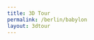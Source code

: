 ```yaml
---
title: 3D Tour
permalink: /berlin/babylon
layout: 3dtour
---
```


<script src="/f/bjs/jquery.js"></script>
<script src="/f/bjs/jquery.qrcode.min.js"></script>
<script src="/f/bjs/ammo.js"></script>
<script src="/f/bjs/recast.js"></script>
<script src="/f/bjs/cannon.js"></script>
<script src="/f/bjs/Oimo.js"></script>
<script src="/f/bjs/earcut.min.js"></script>
<script src="/f/bjs/babylon.js"></script>
<script src="/f/bjs/babylonjs.materials.min.js"></script>
<script src="/f/bjs/babylonjs.proceduralTextures.min.js"></script>
<script src="/f/bjs/babylonjs.postProcess.min.js"></script>
<script src="/f/bjs/babylonjs.loaders.min.js"></script>
<script src="/f/bjs/babylonjs.serializers.min.js"></script>
<script src="/f/bjs/babylon.gui.min.js"></script>
<script src="/f/bjs/babylon.inspector.bundle.js"></script>
<script src="/f/bjs/babylon.nodeEditor.js"></script>
<script src="/f/bjs/babylon.guiEditor.js"></script>
<script src="/f/bowser.js"></script>
<script src="/f/babylonhelpers.js"></script>
<script src="/f/models.js"></script>
<script src="/f/modelcache.js"></script>
<script src="/f/buttonhelpers.js"></script>
<script src="/f/soundshelper.js"></script>
<script src="/f/tdhelpers.js"></script>

<script>
  BABYLON.Effect.RegisterShader("fade", "precision highp float;" +
                                "varying vec2 vUV;" +
                                "uniform sampler2D textureSampler; " +
                                "uniform float fadeLevel; " +
                                "void main(void){" +
                                "vec4 baseColor = texture2D(textureSampler, vUV) * fadeLevel;" +
                                "baseColor.a = 1.0;" +
                                "gl_FragColor = baseColor;" + "}");

  BABYLON.DefaultLoadingScreen.prototype.displayLoadingUI = function () {
    document.getElementById("loadingScreen").innerHTML = "loading... " + this.loadingUIText;
    if ( typeof(this._onceonly) == "undefined" ) {
      window.addEventListener("resize", this._resizeLoadingUI);
      this._onceonly = "defined"
    }
  };

  BABYLON.DefaultLoadingScreen.prototype.hideLoadingUI = function(){
    document.getElementById("loadingScreen").style.display = "none";
    // if the loader screen is complete and we're in the middle of a fadeOut
    // then trigger the fadeIn again.
    if (ppFadeLevel < 0) stop_transition = false;
  }

  window.browser = bowser.getParser(window.navigator.userAgent);

  var canvas = document.getElementById("3dcanvas");
  var alltextures = []
  var engine = null;
  var scene = null;
  var multimat = null
  var sceneToRender = null;
  var skyboxMesh = null;
  var currModel = TDHelpers.checkForShareData(window.location)
  var baseMaterialSizes = [64, 256, 512, 1024]
  var textBlock = null;
  var cameraPath = []

  var createDefaultEngine = function() {
    return new BABYLON.Engine(canvas, true, {
      preserveDrawingBuffer: true,
      stencil: true,
      disableWebGL2Support: TDHelpers.disableWebGL2()});
  };

  var delayCreateScene = function () {
    var scene = new BABYLON.Scene(engine);
    document.getElementById("loadingScreen").style.display = "none";
    BABYLON.SceneLoader.ShowLoadingScreen = false;

    var r = createSkyBox(scene)
    skyboxMesh = r[0]
    multimat = r[1]

    loadSkyBoxMaterial(currModel.mlid,baseMaterialSizes[0],alltextures,
                       multimat,scene)

    addKeyboardObserver(scene, skyboxMesh);

    var advancedTexture = BABYLON.GUI.AdvancedDynamicTexture.CreateFullscreenUI("UI");

    textBlock = ButtonHelpers.createTextBlock()
    advancedTexture.addControl(textBlock);

    var button = ButtonHelpers.create("butPrev", "<<<", "-45%", "45%");
    button.onPointerClickObservable.add(ButtonHelpers.CB.previous)
    advancedTexture.addControl(button);

    var button = ButtonHelpers.create("butNext", ">>>", "45%", "45%")
    button.onPointerClickObservable.add(ButtonHelpers.CB.next)
    advancedTexture.addControl(button);

    var button = ButtonHelpers.create("butInfo", "&#128712;", "0%", "45%");
    button.onPointerClickObservable.add(ButtonHelpers.CB.info)
    advancedTexture.addControl(button);

    var button = ButtonHelpers.create("butFS", "fulls", "45%", "-30%")
    button.onPointerClickObservable.add(ButtonHelpers.CB.fullscreen)
    advancedTexture.addControl(button);

    var button = ButtonHelpers.create("butVol", "fulls", "45%", "-40%")
    button.onPointerClickObservable.add(ButtonHelpers.CB.volume)
    advancedTexture.addControl(button);

    var button = ButtonHelpers.create("butMute", "fulls", "45%", "-40%")
    button.onPointerClickObservable.add(ButtonHelpers.CB.mute)
    button.isEnabled = false
    button.notRenderable = true
    advancedTexture.addControl(button);

    var button = ButtonHelpers.create("butShare", "share", "45%", "-20%")
    button.onPointerClickObservable.add(ButtonHelpers.CB.share)
    advancedTexture.addControl(button);

    var button = ButtonHelpers.create("butPlay", "fly>", "45%", "-10%")
    button.onPointerClickObservable.add(ButtonHelpers.CB.flythrough)
    advancedTexture.addControl(button);

    var button = ButtonHelpers.create("butFTPlay", "playKFs", "45%", "0%")
    button.onPointerClickObservable.add(ButtonHelpers.CB.playKeyframes)
    advancedTexture.addControl(button);


    var button = ButtonHelpers.create("butAddKeyFrame", "addKF", "45%", "10%")
    button.onPointerClickObservable.add(ButtonHelpers.CB.addKeyframe)
    advancedTexture.addControl(button);


    var button = ButtonHelpers.create("butClear", "clearKF", "45%", "20%")
    button.onPointerClickObservable.add(ButtonHelpers.CB.clearKeyframes)
    advancedTexture.addControl(button);

    var button = ButtonHelpers.create("butKFInfo", "info", "45%", "30%")
    button.onPointerClickObservable.add(ButtonHelpers.CB.showCameraDetails)
    advancedTexture.addControl(button);

    // Finally load the model.
    loadModel(currModel, scene, skyboxMesh, multimat, baseMaterialSizes)

    SoundsHelper.load(scene)
    return scene;
  };

  window.initFunction = async function() {
    var asyncEngineCreation = async function() {
      try {
        return createDefaultEngine();
      } catch(e) {
        console.log("the available createEngine function failed. Creating the default engine instead");
        return createDefaultEngine();
      }
    }

    window.engine = await asyncEngineCreation();

    if (!engine) throw 'engine should not be null.';

    window.scene = delayCreateScene();
  };

  initFunction().then(() => {
    sceneToRender = scene
    engine.runRenderLoop(function () {
      if (sceneToRender && sceneToRender.activeCamera) {
        sceneToRender.render();
      }
    });
  });



  window.addEventListener("resize", function () {
    engine.resize();
  });
</script>
